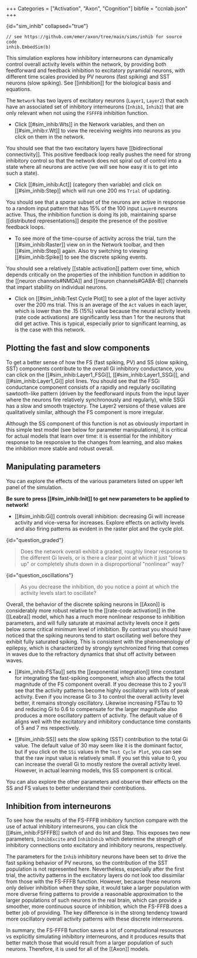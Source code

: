 +++
Categories = ["Activation", "Axon", "Cognition"]
bibfile = "ccnlab.json"
+++

{id="sim_inhib" collapsed="true"}
```Goal
// see https://github.com/emer/axon/tree/main/sims/inhib for source code
inhib.EmbedSim(b)
```

<div>

This simulation explores how inhibitory interneurons can dynamically control overall activity levels within the network, by providing both feedforward and feedback inhibition to excitatory pyramidal neurons, with different time scales provided by PV neurons (fast spiking) and SST neurons (slow spiking). See [[inhibition]] for the biological basis and equations.

The `Network` has two layers of excitatory neurons (`Layer1`, `Layer2`) that each have an associated set of inhibitory interneurons (`Inhib1`, `Inhib2`) that are only relevant when not using the `FSFFFB` inhibition function. 

* Click [[#sim_inhib:Wts]] in the Network variables, and then on [[#sim_inhib:r.Wt]] to view the receiving weights into neurons as you click on them in the network.

You should see that the two excitatory layers have [[bidirectional connectivity]]. This positive feedback loop really pushes the need for strong inhibitory control so that the network does not spiral out of control into a state where all neurons are active (we will see how easy it is to get into such a state).

* Click [[#sim_inhib:Act]] (category then variable) and click on [[#sim_inhib:Step]] which will run one 200 ms `Trial` of updating. 

You should see that a _sparse_ subset of the neurons are active in response to a random input pattern that has 15% of the 100 input `Layer0` neurons active. Thus, the inhibition function is doing its job, maintaining sparse [[distributed representations]] despite the presence of the positive feedback loops.

* To see more of the time-course of activity across the trial, turn the [[#sim_inhib:Raster]] view on in the Network toolbar, and then [[#sim_inhib:Step]] again. Also try switching to viewing [[#sim_inhib:Spike]] to see the discrete spiking events.

You should see a relatively [[stable activation]] pattern over time, which depends critically on the properties of the inhibition function in addition to the [[neuron channels#NMDA]] and [[neuron channels#GABA-B]] channels that impart stability on individual neurons.

* Click on [[#sim_inhib:Test Cycle Plot]] to see a plot of the layer activity over the 200 ms trial. This is an average of the `Act` values in each layer, which is lower than the .15 (15%) value because the neural activity levels (rate code activations) are significantly less than 1 for the neurons that did get active. This is typical, especially prior to significant learning, as is the case with this network.

## Plotting the fast and slow components

To get a better sense of how the FS (fast spiking, PV) and SS (slow spiking, SST) components contribute to the overall Gi inhibitory conductance, you can click on the [[#sim_inhib:Layer1_FSGi]], [[#sim_inhib:Layer1_SSGi]], and [[#sim_inhib:Layer1_Gi]] plot lines. You should see that the FSGi conductance component consists of a rapidly and regularly oscillating sawtooth-like pattern (driven by the feedforward inputs from the input layer where the neurons fire relatively synchronously and regularly), while SSGi has a slow and smooth trajectory. The Layer2 versions of these values are qualitatively similar, although the FS component is more irregular.

Although the SS component of this function is not as obviously important in this simple test model (see below for parameter manipulations), it is critical for actual models that learn over time: it is essential for the inhibitory response to be responsive to the changes from learning, and also makes the inhibition more stable and robust overall.

## Manipulating parameters

You can explore the effects of the various parameters listed on upper left panel of the simulation.

**Be sure to press [[#sim_inhib:Init]] to get new parameters to be applied to network!**

* [[#sim_inhib:Gi]] controls overall inhibition: decreasing Gi will increase activity and vice-versa for increases. Explore effects on activity levels and also firing patterns as evident in the raster plot and the cycle plot.

{id="question_graded"}
> Does the network overall exhibit a graded, roughly linear response to the different Gi levels, or is there a clear point at which it just "blows up" or completely shuts down in a disproportional "nonlinear" way?

{id="question_oscillations"}
> As you decrease the inhibition, do you notice a point at which the activity levels start to oscillate?

Overall, the behavior of the discrete spiking neurons in [[Axon]] is considerably more robust relative to the [[rate-code activation]] in the [[Leabra]] model, which has a much more nonlinear response to inhibition parameters, and will fully saturate at maximal activity levels once it gets below some critical minimum level of inhibition. By contrast you should have noticed that the spiking neurons tend to start oscillating well before they exhibit fully saturated spiking. This is consistent with the phenomenology of epilepsy, which is characterized by strongly synchronized firing that comes in waves due to the refractory dynamics that shut off activity between waves.

* [[#sim_inhib:FSTau]] sets the [[exponential integration]] time constant for integrating the fast-spiking component, which also affects the total magnitude of the FS component overall. If you decrease this to 2 you'll see that the activity patterns become highly oscillatory with lots of peak activity. Even if you increase Gi to 3 to control the overall activity level better, it remains strongly oscillatory. Likewise increasing FSTau to 10 and reducing Gi to 0.6 to compensate for the larger magnitude also produces a more oscillatory pattern of activity. The default value of 6 aligns well with the excitatory and inhibitory conductance time constants of 5 and 7 ms respectively.

* [[#sim_inhib:SS]] sets the slow spiking (SST) contribution to the total Gi value. The default value of 30 may seem like it is the dominant factor, but if you click on the `SSi` values in the `Test Cycle Plot`, you can see that the raw input value is relatively small. If you set this value to 0, you can increase the overall Gi to mostly restore the overall activity level. However, in actual learning models, this SS component is critical.

You can also explore the other parameters and observe their effects on the SS and FS values to better understand their contributions.

## Inhibition from interneurons

To see how the results of the FS-FFFB inhibitory function compare with the use of actual inhibitory interneurons, you can click the [[#sim_inhib:FSFFFB]] switch of and do Init and Step. This exposes two new parameters, `InhibExcite` and `InhibInhib` which determine the strength of inhibitory connections onto excitatory and inhibitory neurons, respectively. 

The parameters for the `Inhib` inhibitory neurons have been set to drive the fast spiking behavior of PV neurons, so the contribution of the SST population is not represented here. Nevertheless, especially after the first trial, the activity patterns in the excitatory layers do not look too dissimilar from those with the FS-FFFB function. However, because these neurons only deliver inhibition when they spike, it would take a larger population with more diverse firing patterns to provide a reasonable approximation to the larger populations of such neurons in the real brain, which can provide a smoother, more continuous source of inhibition, which the FS-FFFB does a better job of providing. The key difference is in the strong tendency toward more oscillatory overall activity patterns with these discrete interneurons. 

In summary, the FS-FFFB function saves a lot of computational resources vs explicitly simulating inhibitory interneurons, and it produces results that better match those that would result from a larger population of such neurons. Therefore, it is used for all of the [[Axon]] models.

</div>

